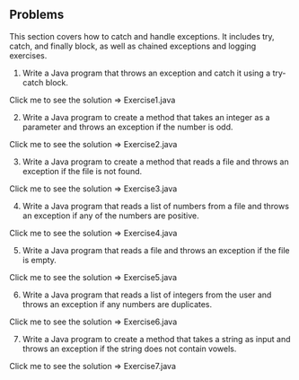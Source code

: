 ##  Problems 
This section covers how to catch and handle exceptions. It includes try, catch, and finally block, as well as chained exceptions and logging exercises.

1. Write a Java program that throws an exception and catch it using a try-catch block.

Click me to see the solution => Exercise1.java

2. Write a Java program to create a method that takes an integer as a parameter and throws an exception if the number is odd.

Click me to see the solution => Exercise2.java

3. Write a Java program to create a method that reads a file and throws an exception if the file is not found.

Click me to see the solution => Exercise3.java

4. Write a Java program that reads a list of numbers from a file and throws an exception if any of the numbers are positive.

Click me to see the solution  => Exercise4.java

5. Write a Java program that reads a file and throws an exception if the file is empty.

Click me to see the solution => Exercise5.java

6. Write a Java program that reads a list of integers from the user and throws an exception if any numbers are duplicates.

Click me to see the solution => Exercise6.java

7. Write a Java program to create a method that takes a string as input and throws an exception if the string does not contain vowels.

Click me to see the solution => Exercise7.java